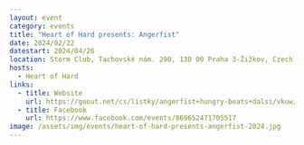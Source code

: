 ```yaml
---
layout: event
category: events
title: "Heart of Hard presents: Angerfist"
date: 2024/02/22
datestart: 2024/04/26
location: Storm Club, Tachovské nám. 290, 130 00 Praha 3-Žižkov, Czech Republic
hosts:
  - Heart of Hard
links:
  - title: Website
    url: https://goout.net/cs/listky/angerfist+hungry-beats+dalsi/vkuw/
  - title: Facebook
    url: https://www.facebook.com/events/869652471705517
image: /assets/img/events/heart-of-hard-presents-angerfist-2024.jpg
---
```

